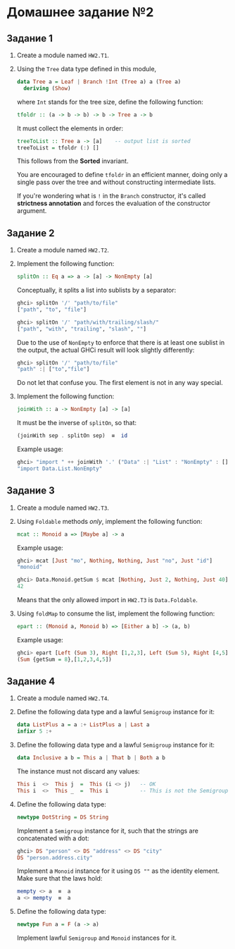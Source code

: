 # Домашнее задание №2

## Задание 1

1. Create a module named `HW2.T1`.

2. Using the `Tree` data type defined in this module,

    ```haskell
    data Tree a = Leaf | Branch !Int (Tree a) a (Tree a)
      deriving (Show)
    ```

    where `Int` stands for the tree size, define the following function:

    ```haskell
    tfoldr :: (a -> b -> b) -> b -> Tree a -> b
    ```

    It must collect the elements in order:

    ```haskell
    treeToList :: Tree a -> [a]    -- output list is sorted
    treeToList = tfoldr (:) []
    ```

    This follows from the **Sorted** invariant.

    You are encouraged to define `tfoldr` in an efficient manner, doing only a single pass over the tree and without constructing intermediate lists.

    If you're wondering what is `!` in the `Branch` constructor, it's called **strictness annotation** and forces the evaluation of the constructor argument.

## Задание 2

1. Create a module named `HW2.T2`.

2. Implement the following function:

    ```haskell
    splitOn :: Eq a => a -> [a] -> NonEmpty [a]
    ```

    Conceptually, it splits a list into sublists by a separator:

    ```haskell
    ghci> splitOn '/' "path/to/file"
    ["path", "to", "file"]

    ghci> splitOn '/' "path/with/trailing/slash/"
    ["path", "with", "trailing", "slash", ""]
    ```

    Due to the use of `NonEmpty` to enforce that there is at least one sublist in the output, the actual GHCi result will look slightly differently:

    ```haskell
    ghci> splitOn '/' "path/to/file"
    "path" :| ["to","file"]
    ```

    Do not let that confuse you. The first element is not in any way special.

3. Implement the following function:

    ```haskell
    joinWith :: a -> NonEmpty [a] -> [a]
    ```

    It must be the inverse of `splitOn`, so that:

    ```haskell
    (joinWith sep . splitOn sep)  ≡  id
    ```

    Example usage:

    ```haskell
    ghci> "import " ++ joinWith '.' ("Data" :| "List" : "NonEmpty" : [])
    "import Data.List.NonEmpty"
    ```

## Задание 3

1. Create a module named `HW2.T3`.

2. Using `Foldable` methods *only*, implement the following function:

    ```haskell
    mcat :: Monoid a => [Maybe a] -> a
    ```

    Example usage:

    ```haskell
    ghci> mcat [Just "mo", Nothing, Nothing, Just "no", Just "id"]
    "monoid"

    ghci> Data.Monoid.getSum $ mcat [Nothing, Just 2, Nothing, Just 40]
    42
    ```

    Means that the only allowed import in `HW2.T3` is `Data.Foldable`.

3. Using `foldMap` to consume the list, implement the following function:

    ```haskell
    epart :: (Monoid a, Monoid b) => [Either a b] -> (a, b)
    ```

    Example usage:

    ```haskell
    ghci> epart [Left (Sum 3), Right [1,2,3], Left (Sum 5), Right [4,5]]
    (Sum {getSum = 8},[1,2,3,4,5])
    ```

## Задание 4

1. Create a module named `HW2.T4`.

2. Define the following data type and a lawful `Semigroup` instance for it:

    ```haskell
    data ListPlus a = a :+ ListPlus a | Last a
    infixr 5 :+
    ```

3. Define the following data type and a lawful `Semigroup` instance for it:

    ```haskell
    data Inclusive a b = This a | That b | Both a b
    ```

    The instance must not discard any values:

    ```haskell
    This i  <>  This j  =  This (i <> j)   -- OK
    This i  <>  This _  =  This i          -- This is not the Semigroup you're looking for.
    ```

4. Define the following data type:

    ```haskell
    newtype DotString = DS String
    ```

    Implement a `Semigroup` instance for it, such that the strings are concatenated with a dot:

    ```haskell
    ghci> DS "person" <> DS "address" <> DS "city"
    DS "person.address.city"
    ```

    Implement a `Monoid` instance for it using `DS ""` as the identity element. Make sure that the laws hold:

    ```haskell
    mempty <> a  ≡  a
    a <> mempty  ≡  a
    ```

5. Define the following data type:

    ```haskell
    newtype Fun a = F (a -> a)
    ```

    Implement lawful `Semigroup` and `Monoid` instances for it.
